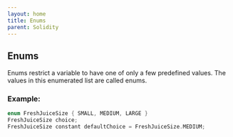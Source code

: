 ```yaml
---
layout: home
title: Enums
parent: Solidity
---
```

## Enums
Enums restrict a variable to have one of only a few predefined values. The values in this enumerated list are called enums.

### Example:
```c++
enum FreshJuiceSize { SMALL, MEDIUM, LARGE }
FreshJuiceSize choice;
FreshJuiceSize constant defaultChoice = FreshJuiceSize.MEDIUM;
```

